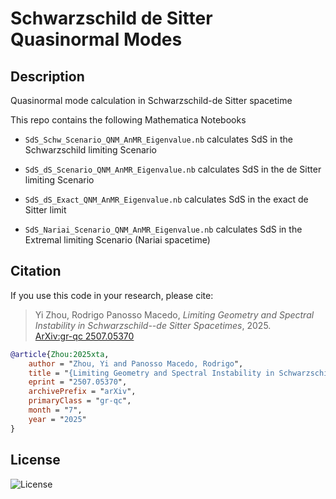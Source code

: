 # Schwarzschild de Sitter Quasinormal Modes

## Description
Quasinormal mode calculation in Schwarzschild-de Sitter spacetime

This repo contains the following Mathematica Notebooks
- `SdS_Schw_Scenario_QNM_AnMR_Eigenvalue.nb`
calculates SdS in the Schwarzschild limiting Scenario

- `SdS_dS_Scenario_QNM_AnMR_Eigenvalue.nb`
calculates SdS in the de Sitter limiting Scenario

- `SdS_dS_Exact_QNM_AnMR_Eigenvalue.nb`
calculates SdS in the exact de Sitter limit

- `SdS_Nariai_Scenario_QNM_AnMR_Eigenvalue.nb`
calculates SdS in the Extremal limiting Scenario (Nariai spacetime)

## Citation
If you use this code in your research, please cite:
> Yi Zhou, Rodrigo Panosso Macedo, *Limiting Geometry and Spectral Instability in Schwarzschild--de Sitter Spacetimes*, 2025.  
> [ArXiv:gr-qc 2507.05370](https://arxiv.org/abs/2507.05370)

```bibtex
@article{Zhou:2025xta,
    author = "Zhou, Yi and Panosso Macedo, Rodrigo",
    title = "{Limiting Geometry and Spectral Instability in Schwarzschild--de Sitter Spacetimes}",
    eprint = "2507.05370",
    archivePrefix = "arXiv",
    primaryClass = "gr-qc",
    month = "7",
    year = "2025"
}
```

## License
![License](https://img.shields.io/badge/license-BSD%203--Clause-blue.svg)
